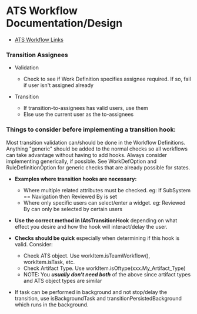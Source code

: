 # ATS Workflow Documentation/Design

* <a href="../AtsWorkflowLinks.md">ATS Workflow Links</a>

### Transition Assignees
- Validation
    - Check to see if Work Definition specifies assignee required.  If so, fail if user isn't assigned already

- Transition
    - If transition-to-assignees has valid users, use them
    - Else use the current user as the to-assignees

### Things to consider before implementing a transition hook:

Most transition validation can/should be done in the Workflow Definitions. Anything "generic" should be added to
the normal checks so all workflows can take advantage without having to add hooks. Always consider implementing
generically, if possible. See WorkDefOption and RuleDefinitionOption for generic checks that are already possible for states.

- **Examples where transition hooks are necessary:**
    - Where multiple related attributes must be checked. eg: If SubSystem == Navigation then Reviewed By is set
    - Where only specific users can select/enter a widget. eg: Reviewed By can only be selected by certain users


- **Use the correct method in IAtsTransitionHook** depending on what effect you desire and how the hook will interact/delay the user.


- **Checks should be quick** especially when determining if this hook is valid. Consider:
    - Check ATS object. Use workItem.isTeamWorkflow(), workItem.isTask, etc.
    - Check Artifact Type. Use workItem.isOftype(xxx.My_Artifact_Type)
    - NOTE: You ***usually don't need both*** of the above since artifact types and ATS object types are similar


- If task can be performed in background and not stop/delay the transition, use isBackgroundTask and transitionPersistedBackground which runs in the background.
